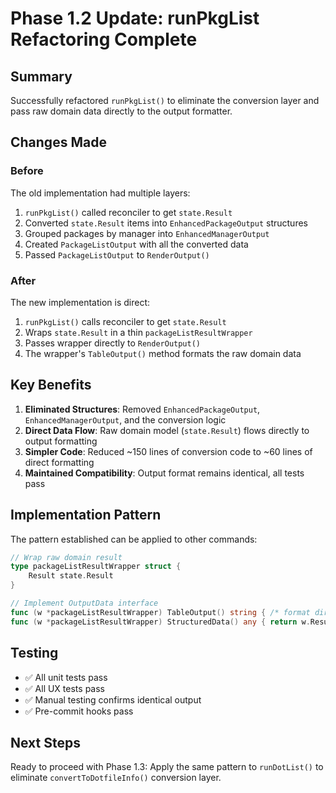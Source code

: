 # Phase 1.2 Update: runPkgList Refactoring Complete

## Summary

Successfully refactored `runPkgList()` to eliminate the conversion layer and pass raw domain data directly to the output formatter.

## Changes Made

### Before
The old implementation had multiple layers:
1. `runPkgList()` called reconciler to get `state.Result`
2. Converted `state.Result` items into `EnhancedPackageOutput` structures
3. Grouped packages by manager into `EnhancedManagerOutput`
4. Created `PackageListOutput` with all the converted data
5. Passed `PackageListOutput` to `RenderOutput()`

### After
The new implementation is direct:
1. `runPkgList()` calls reconciler to get `state.Result`
2. Wraps `state.Result` in a thin `packageListResultWrapper`
3. Passes wrapper directly to `RenderOutput()`
4. The wrapper's `TableOutput()` method formats the raw domain data

## Key Benefits

1. **Eliminated Structures**: Removed `EnhancedPackageOutput`, `EnhancedManagerOutput`, and the conversion logic
2. **Direct Data Flow**: Raw domain model (`state.Result`) flows directly to output formatting
3. **Simpler Code**: Reduced ~150 lines of conversion code to ~60 lines of direct formatting
4. **Maintained Compatibility**: Output format remains identical, all tests pass

## Implementation Pattern

The pattern established can be applied to other commands:
```go
// Wrap raw domain result
type packageListResultWrapper struct {
    Result state.Result
}

// Implement OutputData interface
func (w *packageListResultWrapper) TableOutput() string { /* format directly from Result */ }
func (w *packageListResultWrapper) StructuredData() any { return w.Result }
```

## Testing

- ✅ All unit tests pass
- ✅ All UX tests pass
- ✅ Manual testing confirms identical output
- ✅ Pre-commit hooks pass

## Next Steps

Ready to proceed with Phase 1.3: Apply the same pattern to `runDotList()` to eliminate `convertToDotfileInfo()` conversion layer.
